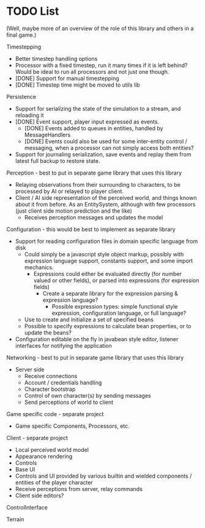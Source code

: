 TODO List
=========

(Well, maybe more of an overview of the role of this library and others in a final game.)


Timestepping
* Better timestep handling options
* Processor with a fixed timestep, run it many times if it is left behind?  Would be ideal to run all processors and not just one though.
* [DONE] Support for manual timestepping
* [DONE] Timestep time might be moved to utils lib


Persistence
* Support for serializing the state of the simulation to a stream, and reloading it
* [DONE] Event support, player input expressed as events.
  * [DONE] Events added to queues in entities, handled by MessageHandlers
  * [DONE] Events could also be used for some inter-entity control / messaging, when a processor can not simply access both entities?
* Support for journaling serialization, save events and replay them from latest full backup to restore state.


Perception - best to put in separate game library that uses this library
* Relaying observations from their surrounding to characters, to be processed by AI or relayed to player client.
* Client / AI side representation of the perceived world, and things known about it from before.  As an EntitySystem, although with few processors (just client side motion prediction and the like)
  * Receives perception messages and updates the model


Configuration - this would be best to implement as separate library
* Support for reading configuration files in domain specific language from disk
  * Could simply be a javascript style object markup, possibly with expression language support, constants support, and some import mechanics.
    * Expressions could either be evaluated directly (for number valued or other fields), or parsed into expressions (for expression fields)
      * Create a separate library for the expression parsing & expression language?
        * Possible expression types: simple functional style expression, configuration language, or full language?
  * Use to create and initialize a set of specified beans
  * Possible to specify expressions to calculate bean properties, or to update the beans?
* Configuration editable on the fly in javabean style editor, listener interfaces for notifying the application


Networking - best to put in separate game library that uses this library
* Server side
  * Receive connections
  * Account / credentials handling
  * Character bootstrap
  * Control of own character(s) by sending messages
  * Send perceptions of world to client


Game specific code - separate project
* Game specific Components, Processors, etc.


Client - separate project
* Local perceived world model
* Appearance rendering
* Controls
* Base UI
* Controls and UI provided by various builtin and wielded components / entities of the player character
* Receive perceptions from server, relay commands
* Client side editors?


ControlInterface

Terrain
